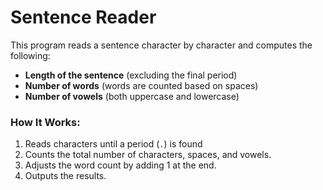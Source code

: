 
# Sentence Reader

This program reads a sentence character by character and computes the following:  
- **Length of the sentence** (excluding the final period)  
- **Number of words** (words are counted based on spaces)  
- **Number of vowels** (both uppercase and lowercase)  

### How It Works:  
1. Reads characters until a period (`.`) is found  
2. Counts the total number of characters, spaces, and vowels.  
3. Adjusts the word count by adding 1 at the end.  
4. Outputs the results.  


